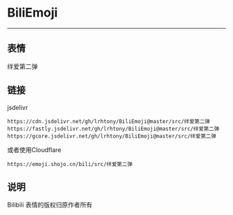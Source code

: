 # BiliEmoji
---
## 表情
绊爱第二弹
## 链接
jsdelivr
```
https://cdn.jsdelivr.net/gh/lrhtony/BiliEmoji@master/src/绊爱第二弹
https://fastly.jsdelivr.net/gh/lrhtony/BiliEmoji@master/src/绊爱第二弹
https://gcore.jsdelivr.net/gh/lrhtony/BiliEmoji@master/src/绊爱第二弹
```
或者使用Cloudflare
```
https://emoji.shojo.cn/bili/src/绊爱第二弹
```
## 说明
Bilibili 表情的版权归原作者所有
